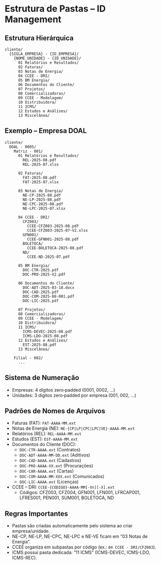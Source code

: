 # Estrutura de Pastas – ID Management

## Estrutura Hierárquica

```
cliente/
  {SIGLA_EMPRESA} - {ID_EMPRESA}/
    {NOME_UNIDADE} - {ID_UNIDADE}/
      01 Relatórios e Resultados/
      02 Faturas/
      03 Notas de Energia/
      04 CCEE - DRI/
      05 BM Energia/
      06 Documentos do Cliente/
      07 Projetos/
      08 Comercializadoras/
      09 CCEE - Modelagem/
      10 Distribuidora/
      11 ICMS/
      12 Estudos e Análises/
      13 Miscelânea/
```

## Exemplo – Empresa DOAL

```
cliente/
  DOAL - 0005/
    Matriz - 001/
      01 Relatórios e Resultados/
        REL-2025-08.pdf
        REL-2025-07.xlsx

      02 Faturas/
        FAT-2025-08.pdf
        FAT-2025-07.xlsx

      03 Notas de Energia/
        NE-CP-2025-08.pdf
        NE-LP-2025-08.pdf
        NE-CPC-2025-08.pdf
        NE-LPC-2025-07.xlsx

      04 CCEE - DRI/
        CFZ003/
          CCEE-CFZ003-2025-08.pdf
          CCEE-CFZ003-2025-07-V2.xlsx
        GFN001/
          CCEE-GFN001-2025-08.pdf
        BOLETOCA/
          CCEE-BOLETOCA-2025-08.pdf
        ND/
          CCEE-ND-2025-07.pdf

      05 BM Energia/
        DOC-CTR-2025.pdf
        DOC-PRO-2025-V2.pdf

      06 Documentos do Cliente/
        DOC-ADT-2025-03-18.docx
        DOC-CAD-2025.pdf
        DOC-COM-2025-08-001.pdf
        DOC-LIC-2025.pdf

      07 Projetos/
      08 Comercializadoras/
      09 CCEE - Modelagem/
      10 Distribuidora/
      11 ICMS/
        ICMS-DEVEC-2025-08.pdf
        ICMS-LDO-2025-08.pdf
      12 Estudos e Análises/
        EST-2025-08.pdf
      13 Miscelânea/

    Filial - 002/
      ...
```

## Sistema de Numeração

- Empresas: 4 dígitos zero‑padded (0001, 0002, ...)
- Unidades: 3 dígitos zero‑padded por empresa (001, 002, ...)

## Padrões de Nomes de Arquivos

- Faturas (FAT): `FAT-AAAA-MM.ext`
- Notas de Energia (NE): `NE-{CP|LP|CPC|LPC|VE}-AAAA-MM.ext`
- Relatórios (REL): `REL-AAAA-MM.ext`
- Estudos (EST): `EST-AAAA-MM.ext`
- Documentos do Cliente (DOC):
  - `DOC-CTR-AAAA.ext` (Contratos)
  - `DOC-ADT-AAAA-MM-DD.ext` (Aditivos)
  - `DOC-CAD-AAAA.ext` (Cadastros)
  - `DOC-PRO-AAAA-VX.ext` (Procurações)
  - `DOC-CAR-AAAA.ext` (Cartas)
  - `DOC-COM-AAAA-MM-XXX.ext` (Comunicados)
  - `DOC-LIC-AAAA.ext` (Licenças)
- CCEE – DRI: `CCEE-{CODIGO}-AAAA-MM[-Vn][-X].ext`
  - Códigos: CFZ003, CFZ004, GFN001, LFN001, LFRCAP001, LFRES001, PEN001, SUM001, BOLETOCA, ND

## Regras Importantes

- Pastas são criadas automaticamente pelo sistema ao criar empresa/unidade.
- NE-CP, NE-LP, NE-CPC, NE-LPC e NE-VE ficam em “03 Notas de Energia”.
- CCEE organiza em subpastas por código (ex.: `04 CCEE - DRI/CFZ003`).
- ICMS possui pasta dedicada: “11 ICMS” (ICMS-DEVEC, ICMS-LDO, ICMS-REC).

